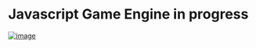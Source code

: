 # Javascript Game Engine in progress

[![image](https://res.cloudinary.com/shimozurdo/image/upload/v1610494484/markdown/wip_pdsv4m.gif)]()
